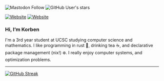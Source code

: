 ![Mastodon Follow](https://img.shields.io/mastodon/follow/111241682444252760?domain=https%3A%2F%2Fmstdn.social)
![GitHub User's stars](https://img.shields.io/github/stars/korbexmachina)

<a href="https://korbexmachina.com"><img alt="Website" src="https://img.shields.io/website?url=https%3A%2F%2Fkorbexmachina.com&style=for-the-badge&logo=htmx"></a>
<a href="https://korbexmachina.com"><img alt="Website" src="https://img.shields.io/website?url=https%3A%2F%2Fblog.korbexmachina.com&style=for-the-badge&logo=rss&label=blog"></a>

### Hi, I’m Korben

I'm a 3rd year student at UCSC studying computer science and mathematics.
I like programming in rust 🦀, drinking tea ☕, and declarative package management (nix!) ❄️.
I really enjoy computer systems, and optimization problems.

---

[![GitHub Streak](https://streak-stats.demolab.com?user=korbexmachina&theme=catppuccin-mocha&hide_border=true)](https://git.io/streak-stats)
